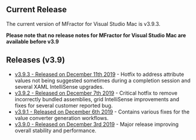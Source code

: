 ## Current Release

The current version of MFractor for Visual Studio Mac is v3.9.3.

**Please note that no release notes for MFractor for Visual Studio Mac are available before v3.9**

## Releases (v3.9)

 * [v3.9.3 - Released on December 11th 2019](v3/v3.9.md#v3.9.3) - Hotfix to address attribute values not being suggested sometimes during a completion session and several XAML IntelliSense upgrades.
 * [v3.9.2 - Released on December 7th 2019](v3/v3.9.md#v3.9.2) - Critical hotfix to remove incorrectly bundled assemblies, grid IntelliSense improvements and fixes for several customer reported bug.
 * [v3.9.1 - Released on December 6th 2019](v3/v3.9.md#v3.9.1) - Contains various fixes for the value converter generation workflows.
 * [v3.9.0 - Released on December 3rd 2019](v3/v3.9.md#v3.9.0) - Major release improving overall stability and performance.
